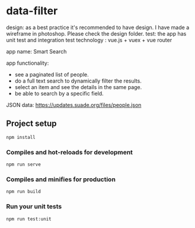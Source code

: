 # data-filter
design: as a best practice it's recommended to have design. I have made a wireframe in photoshop. Please check the design folder.
test: the app has unit test and integration test
technology : vue.js + vuex + vue router

app name: Smart Search

app functionality:
  - see a paginated list of people.
  - do a full text search to dynamically filter the results.
  - select an item and see the details in the same page.
  - be able to search by a specific field.

JSON data: https://updates.suade.org/files/people.json

## Project setup
```
npm install
```

### Compiles and hot-reloads for development
```
npm run serve
```

### Compiles and minifies for production
```
npm run build
```

### Run your unit tests
```
npm run test:unit
```